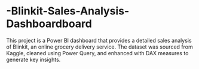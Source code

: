 # -Blinkit-Sales-Analysis-Dashboardboard
This project is a Power BI dashboard that provides a detailed sales analysis of Blinkit, an online grocery delivery service. The dataset was sourced from Kaggle, cleaned using Power Query, and enhanced with DAX measures to generate key insights.
